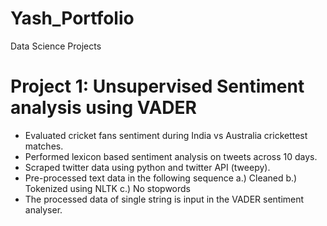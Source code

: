 # Yash_Portfolio
Data Science Projects
# Project 1: Unsupervised Sentiment analysis using VADER
* Evaluated cricket fans sentiment during India vs Australia crickettest matches. 
* Performed lexicon based sentiment analysis on tweets across 10 days.
* Scraped twitter data using python and twitter API (tweepy).
* Pre-processed text data in the following sequence a.) Cleaned b.) Tokenized using NLTK c.) No stopwords
* The processed data of single string is input in the VADER sentiment analyser.
